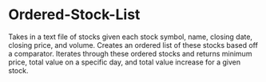 # Ordered-Stock-List
Takes in a text file of stocks given each stock symbol, name, closing date, closing price, and volume. Creates an ordered list of these stocks based off a comparator. Iterates through these ordered stocks and returns minimum price, total value on a specific day, and total value increase for a given stock. 
